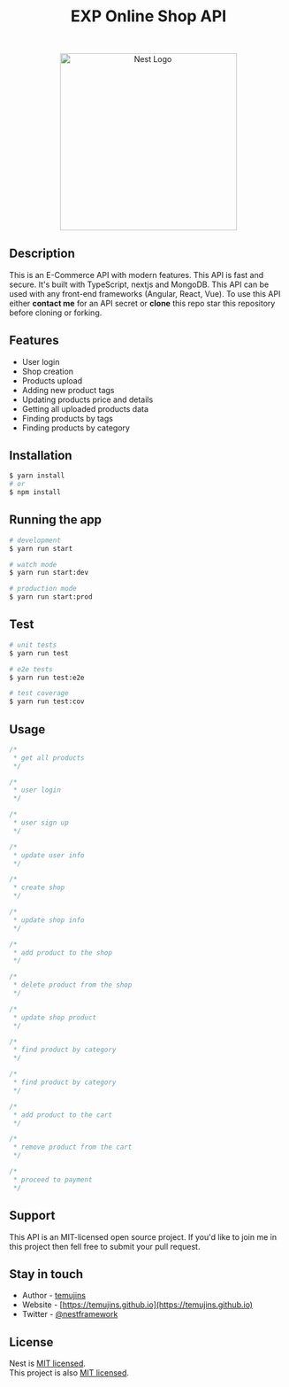 <h1 align="center" style="font-weight: bold">EXP Online Shop API</h1>
<br/>
<p align="center">
  <a href="http://nestjs.com/" target="blank"><img src="https://nestjs.com/img/logo_text.svg" width="320" alt="Nest Logo" /></a>
</p>

[circleci-image]: https://img.shields.io/circleci/build/github/nestjs/nest/master?token=abc123def456
[circleci-url]: https://circleci.com/gh/nestjs/nest

## Description

This is an E-Commerce API with modern features. This API is fast and secure. It's built with TypeScript, nextjs and MongoDB. This API can be used with any front-end frameworks (Angular, React, Vue). To use this API either **contact me** for an API secret or **clone** this repo star this repository before cloning or forking.

## Features

-   User login
-   Shop creation
-   Products upload
-   Adding new product tags
-   Updating products price and details
-   Getting all uploaded products data
-   Finding products by tags
-   Finding products by category

## Installation

```bash
$ yarn install
# or
$ npm install
```

## Running the app

```bash
# development
$ yarn run start

# watch mode
$ yarn run start:dev

# production mode
$ yarn run start:prod
```

## Test

```bash
# unit tests
$ yarn run test

# e2e tests
$ yarn run test:e2e

# test coverage
$ yarn run test:cov
```

## Usage

```typescript
/*
 * get all products
 */
```

```typescript
/*
 * user login
 */
```

```typescript
/*
 * user sign up
 */
```

```typescript
/*
 * update user info
 */
```

```typescript
/*
 * create shop
 */
```

```typescript
/*
 * update shop info
 */
```

```typescript
/*
 * add product to the shop
 */
```

```typescript
/*
 * delete product from the shop
 */
```

```typescript
/*
 * update shop product
 */
```

```typescript
/*
 * find product by category
 */
```

```typescript
/*
 * find product by category
 */
```

```typescript
/*
 * add product to the cart
 */
```

```typescript
/*
 * remove product from the cart
 */
```

```typescript
/*
 * proceed to payment
 */
```

## Support

This API is an MIT-licensed open source project. If you'd like to join me in this project then fell free to submit your pull request.

## Stay in touch

-   Author - [temujins](https://github.com/temujins)
-   Website - [https://temujins.github.io](https://temujins.github.io)
-   Twitter - [@nestframework](https://twitter.com/sifatul_rabbi)

## License

Nest is [MIT licensed](LICENSE).  
This project is also [MIT licensed](LICENSE).
